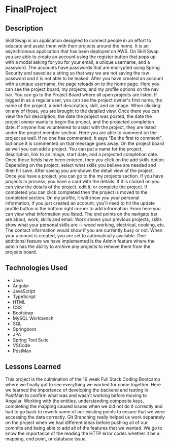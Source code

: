 # FinalProject

## Description
Skill Swap is an application designed to connect people in an effort to educate and assist them with their projects around the home. It is an asynchronous application that has been deployed on AWS.
On Skill Swap you are able to create an account using the register button that pops up with a modal asking for you for your email, a unique username, and a password. The accounts have passwords that are encrypted using Spring Security and saved as a string so that way we are not saving the raw password and it is not able to be leaked.
After you have created an account with a unique username, the page reloads on to the home page. Here you can see the project board, my projects, and my profile options on the nav bar.
You can go to the Project Board where all open projects are listed. If logged in as a regular user, you can see the project owner's first name, the name of the project, a brief description, skill, and an image. When clicking on any of those, you are brought to the detailed view. Once there you can view the full description, the date the project was posted, the date the project owner wants to begin the project, and the projected completion date. If anyone has volunteered to assist with the project, they are listed under the project member section. Here you are able to comment on the project as well. If no one has commented, it says "Be the first to comment", but once it is commented on that message goes away.
On the project board as well you can add a project. You can put a name for the project, description, link to an image, start date, and a projected completion date. Once those fields have been entered, then you click on the add skills option. Depending on the project, select what skills you believe are needed and then hit save. After saving you are shown the detail view of the project.
Once you have a project, you can go to the my projects section. If you have projects in process, you have a card with the details. If it is clicked on you can view the details of the project, edit it, or complete the project.
If completed you can click completed then the project is moved to the completed section.
On my profile, it will show you your personal information, if you just created an account, you'll need to hit the update profile button in the bottom right corner to add information.
From here you can view what information you listed. The end points on the navigate bar are about, work, skills and email.
Work shows your previous projects, skills show what your personal skills are -- wood working, electrical, cooking, etc. The contact information would show if you are currently busy or not. When your account is created, you are set to automatically available.
One additional feature we have implemented is the Admin feature where the admin has the ability to archive any projects to remove them from the projects board.
## Technologies Used
- Java
- Angular
- JavaScript
- TypeScript
- HTML
- CSS
- Bootstrap
- MySQL Workbench
- SQL
- Springboot
- JPA
- Spring Tool Suite
- VSCode
- PostMan

## Lessons Learned
This project is the culmination of the 16 week Full Stack Coding Bootcamp where we finally got to see everything we worked for come together.
Here we learned the importance of developing the backend and testing in PostMan to confirm what was and wasn't working before moving to Angular.  Working with the entities, understanding composite keys, completing the mapping caused issues when we did not do it correctly and had to go back to rework some of our existing points to ensure that we were accessing the data correctly.
Git Branching really helped us work separately on the project when we had different ideas before pushing all of our commits and being able to add all of the features that we wanted.
We go to know the importance of the reading the HTTP error codes whether it be a mapping, end point, or database issue.

